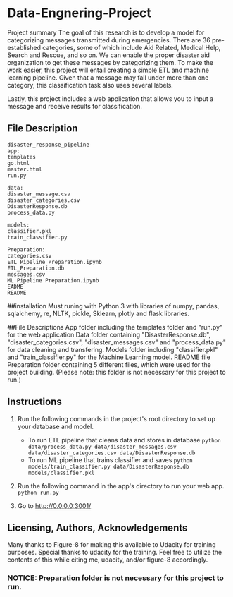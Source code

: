 # Data-Engnering-Project

Project summary
The goal of this research is to develop a model for categorizing messages transmitted during emergencies. There are 36 pre-established categories, some of which include Aid Related, Medical Help, Search and Rescue, and so on. We can enable the proper disaster aid organization to get these messages by categorizing them. To make the work easier, this project will entail creating a simple ETL and machine learning pipeline. Given that a message may fall under more than one category, this classification task also uses several labels.


Lastly, this project includes a web application that allows you to input a message and receive results for classification.

## File Description
~~~~~~~
disaster_response_pipeline
app:
templates
go.html
master.html
run.py

data:
disaster_message.csv
disaster_categories.csv
DisasterResponse.db
process_data.py

models:
classifier.pkl
train_classifier.py

Preparation:
categories.csv
ETL Pipeline Preparation.ipynb
ETL_Preparation.db
messages.csv
ML Pipeline Preparation.ipynb
EADME
README
~~~~~~~

##installation
Must runing with Python 3 with libraries of numpy, pandas, sqlalchemy, re, NLTK, pickle, Sklearn, plotly and flask libraries.

##File Descriptions
App folder including the templates folder and "run.py" for the web application
Data folder containing "DisasterResponse.db", "disaster_categories.csv", "disaster_messages.csv" and "process_data.py" for data cleaning and transfering.
Models folder including "classifier.pkl" and "train_classifier.py" for the Machine Learning model.
README file
Preparation folder containing 5 different files, which were used for the project building. (Please note: this folder is not necessary for this project to run.)
## Instructions
1. Run the following commands in the project's root directory to set up your database and model.

    - To run ETL pipeline that cleans data and stores in database
        `python data/process_data.py data/disaster_messages.csv data/disaster_categories.csv data/DisasterResponse.db`
    - To run ML pipeline that trains classifier and saves
        `python models/train_classifier.py data/DisasterResponse.db models/classifier.pkl`

2. Run the following command in the app's directory to run your web app.
    `python run.py`

3. Go to http://0.0.0.0:3001/

## Licensing, Authors, Acknowledgements
Many thanks to Figure-8 for making this available to Udacity for training purposes. Special thanks to udacity for the training. Feel free to utilize the contents of this while citing me, udacity, and/or figure-8 accordingly.

### NOTICE: Preparation folder is not necessary for this project to run.
